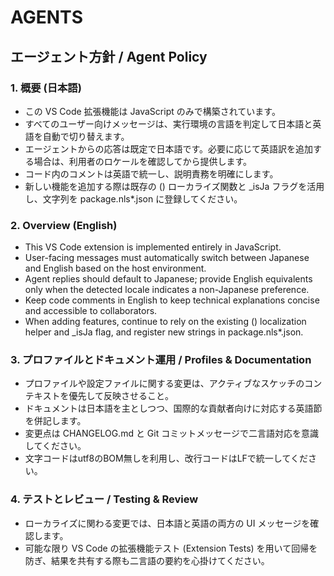 # AGENTS

## エージェント方針 / Agent Policy

### 1. 概要 (日本語)
- この VS Code 拡張機能は JavaScript のみで構築されています。
- すべてのユーザー向けメッセージは、実行環境の言語を判定して日本語と英語を自動で切り替えます。
- エージェントからの応答は既定で日本語です。必要に応じて英語訳を追加する場合は、利用者のロケールを確認してから提供します。
- コード内のコメントは英語で統一し、説明責務を明確にします。
- 新しい機能を追加する際は既存の 	() ローカライズ関数と _isJa フラグを活用し、文字列を package.nls*.json に登録してください。

### 2. Overview (English)
- This VS Code extension is implemented entirely in JavaScript.
- User-facing messages must automatically switch between Japanese and English based on the host environment.
- Agent replies should default to Japanese; provide English equivalents only when the detected locale indicates a non-Japanese preference.
- Keep code comments in English to keep technical explanations concise and accessible to collaborators.
- When adding features, continue to rely on the existing 	() localization helper and _isJa flag, and register new strings in package.nls*.json.

### 3. プロファイルとドキュメント運用 / Profiles & Documentation
- プロファイルや設定ファイルに関する変更は、アクティブなスケッチのコンテキストを優先して反映させること。
- ドキュメントは日本語を主としつつ、国際的な貢献者向けに対応する英語節を併記します。
- 変更点は CHANGELOG.md と Git コミットメッセージで二言語対応を意識してください。
- 文字コードはutf8のBOM無しを利用し、改行コードはLFで統一してください。

### 4. テストとレビュー / Testing & Review
- ローカライズに関わる変更では、日本語と英語の両方の UI メッセージを確認します。
- 可能な限り VS Code の拡張機能テスト (Extension Tests) を用いて回帰を防ぎ、結果を共有する際も二言語の要約を心掛けてください。
